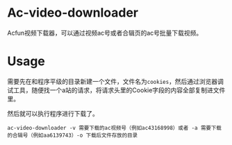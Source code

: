 # Ac-video-downloader

Acfun视频下载器，可以通过视频ac号或者合辑页的ac号批量下载视频。

# Usage

需要先在和程序平级的目录新建一个文件，文件名为`cookies`，然后通过浏览器调试工具，随便找一个a站的请求，将请求头里的Cookie字段的内容全部复制进文件里。


然后就可以执行程序进行下载了。
```
ac-video-downloader -v 需要下载的ac视频号（例如ac43168998）或者 -a 需要下载的合辑号（例如aa6139743）-o 下载后文件存放的目录
```